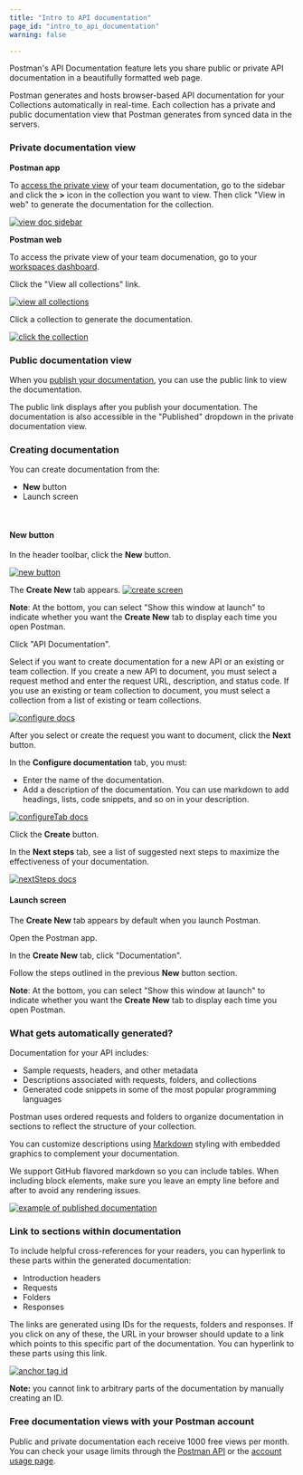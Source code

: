 ```yaml
---
title: "Intro to API documentation"
page_id: "intro_to_api_documentation"
warning: false

---
```


Postman's API Documentation feature lets you share public or private API documentation in a beautifully formatted web page. 

Postman generates and hosts browser-based API documentation for your Collections automatically in real-time. Each collection has a private and public documentation view that Postman generates from synced data in the servers. 

### Private documentation view

**Postman app**

To [access the private view](/docs/v6/postman/api_documentation/viewing_documentation) of your team documentation, go to the sidebar and click the **>** icon in the collection you want to view. Then click "View in web" to generate the documentation for the collection.

[![view doc sidebar](https://s3.amazonaws.com/postman-static-getpostman-com/postman-docs/view-web-documentation.png)](https://s3.amazonaws.com/postman-static-getpostman-com/postman-docs/view-web-documentation.png)

**Postman web**

To access the private view of your team documenation, go to your [workspaces dashboard](https://app.getpostman.com/dashboard). 

Click the "View all collections" link. 

[![view all collections](https://s3.amazonaws.com/postman-static-getpostman-com/postman-docs/view-all-collections.png)](https://s3.amazonaws.com/postman-static-getpostman-com/postman-docs/view-all-collections.png)

Click a collection to generate the documentation.

[![click the collection](https://s3.amazonaws.com/postman-static-getpostman-com/postman-docs/click-collection-private-view.png)](https://s3.amazonaws.com/postman-static-getpostman-com/postman-docs/click-collection-private-view.png)

### Public documentation view

When you [publish your documentation](/docs/v6/postman/api_documentation/publishing_public_docs), you can use the public link to view the documentation. 

The public link displays after you publish your documentation. The documentation is also accessible in the "Published" dropdown in the private documentation view.

### Creating documentation

You can create documentation from the:
* **New** button 
* Launch screen

<br>

#### New button

In the header toolbar, click the **New** button.

[![new button](https://s3.amazonaws.com/postman-static-getpostman-com/postman-docs/WS-HeaderToolBar-new+button1.png)](https://s3.amazonaws.com/postman-static-getpostman-com/postman-docs/WS-HeaderToolBar-new+button1.png)

The **Create New** tab appears.
[![create screen](https://s3.amazonaws.com/postman-static-getpostman-com/postman-docs/WS-documentation-createnewTab-p2.png)](https://s3.amazonaws.com/postman-static-getpostman-com/postman-docs/WS-documentation-createnewTab-p2.png)

**Note**: At the bottom, you can select "Show this window at launch" to indicate whether you want the **Create New** tab to display each time you open Postman.

Click "API Documentation".
 
Select if you want to create documentation for a new API or an existing or team collection. If you create a new API to document, you must select a request method and enter the request URL, description, and status code. If you use an existing or team collection to document, you must select a collection from a list of existing or team collections.


[![configure docs](https://s3.amazonaws.com/postman-static-getpostman-com/postman-docs/WS-documentation-configure-p2.png)](https://s3.amazonaws.com/postman-static-getpostman-com/postman-docs/WS-documentation-configure-p2.png)

After you select or create the request you want to document, click the **Next** button.
 
In the **Configure documentation** tab, you must:

* Enter the name of the documentation.
* Add a description of the documentation. You can use markdown to add headings, lists, code snippets, and so on in your description.

[![configureTab docs](https://s3.amazonaws.com/postman-static-getpostman-com/postman-docs/WS-documentation-configureTab-p2.png)](https://s3.amazonaws.com/postman-static-getpostman-com/postman-docs/WS-documentation-configureTab-p2.png)

Click the **Create** button.
      
In the **Next steps** tab, see a list of suggested next steps to maximize the effectiveness of your documentation.

[![nextSteps docs](https://s3.amazonaws.com/postman-static-getpostman-com/postman-docs/WS-documentation-nextsteps-p2.png)](https://s3.amazonaws.com/postman-static-getpostman-com/postman-docs/WS-documentation-nextsteps-p2.png)
     
#### Launch screen

The **Create New** tab appears by default when you launch Postman. 

Open the Postman app.

In the **Create New** tab, click "Documentation".

Follow the steps outlined in the previous **New** button section. 
   
**Note**: At the bottom, you can select "Show this window at launch" to indicate whether you want the **Create New** tab to display each time you open Postman.


### What gets automatically generated?

Documentation for your API includes:

   *   Sample requests, headers, and other metadata
   *   Descriptions associated with requests, folders, and collections
   *   Generated code snippets in some of the most popular programming languages

Postman uses ordered requests and folders to organize documentation in sections to reflect the structure of your collection.

You can customize descriptions using [Markdown](/docs/v6/postman/api_documentation/how_to_document_using_markdown) styling with embedded graphics to complement your documentation. 

We support GitHub flavored markdown so you can include tables. When including block elements, make sure you leave an empty line before and after to avoid any rendering issues.

[![example of published documentation](https://s3.amazonaws.com/postman-static-getpostman-com/postman-docs/WS-doc-markdown.png)](https://s3.amazonaws.com/postman-static-getpostman-com/postman-docs/WS-doc-markdown.png)

### Link to sections within documentation

To include helpful cross-references for your readers, you can hyperlink to these parts within the generated documentation:

  * Introduction headers
  * Requests
  * Folders
  * Responses

The links are generated using IDs for the requests, folders and responses. If you click on any of these, the URL in your browser should update to a link which points to this specific part of the documentation. You can hyperlink to these parts using this link.

[![anchor tag id](https://s3.amazonaws.com/postman-static-getpostman-com/postman-docs/anchor-id.png)](https://s3.amazonaws.com/postman-static-getpostman-com/postman-docs/anchor-id.png)

**Note:** you cannot link to arbitrary parts of the documentation by manually creating an ID.

### Free documentation views with your Postman account
 
Public and private documentation each receive 1000 free views per month. You can check your usage limits through the [Postman API](https://docs.api.getpostman.com) or the [account usage page](https://go.pstmn.io/postman-account-limits).
